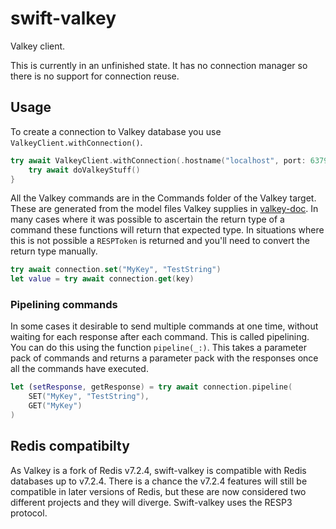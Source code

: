 # swift-valkey

Valkey client. 

This is currently in an unfinished state. It has no connection manager so there is no support for connection reuse.

## Usage

To create a connection to Valkey database you use `ValkeyClient.withConnection()`.

```swift
try await ValkeyClient.withConnection(.hostname("localhost", port: 6379), logger: logger) { connection, logger in
    try await doValkeyStuff()
}
```

All the Valkey commands are in the Commands folder of the Valkey target. These are generated from the model files Valkey supplies in [valkey-doc](https://github.com/valkey-io/valkey-doc). In many cases where it was possible to ascertain the return type of a command these functions will return that expected type. In situations where this is not possible a `RESPToken` is returned and you'll need to convert the return type manually.

```swift
try await connection.set("MyKey", "TestString")
let value = try await connection.get(key)
```

### Pipelining commands

In some cases it desirable to send multiple commands at one time, without waiting for each response after each command. This is called pipelining. You can do this using the function `pipeline(_:)`. This takes a parameter pack of commands and returns a parameter pack with the responses once all the commands have executed.

```swift
let (setResponse, getResponse) = try await connection.pipeline(
    SET("MyKey", "TestString"),
    GET("MyKey")
)
```

## Redis compatibilty

As Valkey is a fork of Redis v7.2.4, swift-valkey is compatible with Redis databases up to v7.2.4. There is a chance the v7.2.4 features will still be compatible in later versions of Redis, but these are now considered two different projects and they will diverge. Swift-valkey uses the RESP3 protocol.